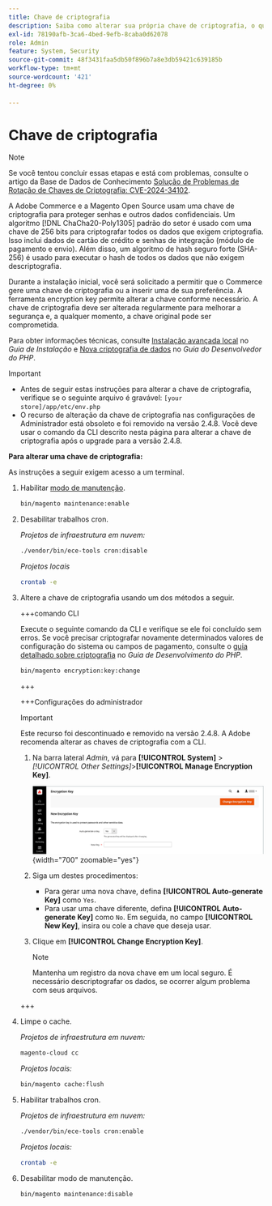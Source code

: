 ```yaml
---
title: Chave de criptografia
description: Saiba como alterar sua própria chave de criptografia, o que deve ser feito regularmente para melhorar a segurança.
exl-id: 78190afb-3ca6-4bed-9efb-8caba0d62078
role: Admin
feature: System, Security
source-git-commit: 48f3431faa5db50f896b7a8e3db59421c639185b
workflow-type: tm+mt
source-wordcount: '421'
ht-degree: 0%

---
```


# Chave de criptografia

>[!NOTE]
>
>Se você tentou concluir essas etapas e está com problemas, consulte o artigo da Base de Dados de Conhecimento [Solução de Problemas de Rotação de Chaves de Criptografia: CVE-2024-34102](https://experienceleague.adobe.com/pt-br/docs/commerce-knowledge-base/kb/troubleshooting/known-issues-patches-attached/troubleshooting-encryption-key-rotation-cve-2024-34102).

A Adobe Commerce e a Magento Open Source usam uma chave de criptografia para proteger senhas e outros dados confidenciais. Um algoritmo [!DNL ChaCha20-Poly1305] padrão do setor é usado com uma chave de 256 bits para criptografar todos os dados que exigem criptografia. Isso inclui dados de cartão de crédito e senhas de integração (módulo de pagamento e envio). Além disso, um algoritmo de hash seguro forte (SHA-256) é usado para executar o hash de todos os dados que não exigem descriptografia.

Durante a instalação inicial, você será solicitado a permitir que o Commerce gere uma chave de criptografia ou a inserir uma de sua preferência. A ferramenta encryption key permite alterar a chave conforme necessário. A chave de criptografia deve ser alterada regularmente para melhorar a segurança e, a qualquer momento, a chave original pode ser comprometida.

Para obter informações técnicas, consulte [Instalação avançada local](https://experienceleague.adobe.com/docs/commerce-operations/installation-guide/advanced.html?lang=pt-BR) no _Guia de Instalação_ e [Nova criptografia de dados](https://developer.adobe.com/commerce/php/development/security/data-encryption/) no _Guia do Desenvolvedor do PHP_.

>[!IMPORTANT]
>
>- Antes de seguir estas instruções para alterar a chave de criptografia, verifique se o seguinte arquivo é gravável: `[your store]/app/etc/env.php`
>- O recurso de alteração da chave de criptografia nas configurações de Administrador está obsoleto e foi removido na versão 2.4.8. Você deve usar o comando da CLI descrito nesta página para alterar a chave de criptografia após o upgrade para a versão 2.4.8.

**Para alterar uma chave de criptografia:**

As instruções a seguir exigem acesso a um terminal.

1. Habilitar [modo de manutenção](https://experienceleague.adobe.com/pt-br/docs/commerce-operations/configuration-guide/setup/application-modes#maintenance-mode).

   ```bash
   bin/magento maintenance:enable
   ```

1. Desabilitar trabalhos cron.

   _Projetos de infraestrutura em nuvem:_

   ```bash
   ./vendor/bin/ece-tools cron:disable
   ```

   _Projetos locais_

   ```bash
   crontab -e
   ```

1. Altere a chave de criptografia usando um dos métodos a seguir.

   +++comando CLI

   Execute o seguinte comando da CLI e verifique se ele foi concluído sem erros. Se você precisar criptografar novamente determinados valores de configuração do sistema ou campos de pagamento, consulte o [guia detalhado sobre criptografia](https://developer.adobe.com/commerce/php/development/security/data-encryption/) no _Guia de Desenvolvimento do PHP_.

   ```bash
   bin/magento encryption:key:change
   ```

   +++

   +++Configurações do administrador

   >[!IMPORTANT]
   >
   >Este recurso foi descontinuado e removido na versão 2.4.8. A Adobe recomenda alterar as chaves de criptografia com a CLI.

   1. Na barra lateral _Admin_, vá para **[!UICONTROL System]** > _[!UICONTROL Other Settings]_>**[!UICONTROL Manage Encryption Key]**.

      ![Chave de criptografia do sistema](./assets/encryption-key.png){width="700" zoomable="yes"}

   1. Siga um destes procedimentos:

      - Para gerar uma nova chave, defina **[!UICONTROL Auto-generate Key]** como `Yes`.
      - Para usar uma chave diferente, defina **[!UICONTROL Auto-generate Key]** como `No`. Em seguida, no campo **[!UICONTROL New Key]**, insira ou cole a chave que deseja usar.

   1. Clique em **[!UICONTROL Change Encryption Key]**.

      >[!NOTE]
      >
      >Mantenha um registro da nova chave em um local seguro. É necessário descriptografar os dados, se ocorrer algum problema com seus arquivos.

   +++

1. Limpe o cache.

   _Projetos de infraestrutura em nuvem:_

   ```bash
   magento-cloud cc
   ```

   _Projetos locais:_

   ```bash
   bin/magento cache:flush
   ```

1. Habilitar trabalhos cron.

   _Projetos de infraestrutura em nuvem:_

   ```bash
   ./vendor/bin/ece-tools cron:enable
   ```

   _Projetos locais:_

   ```bash
   crontab -e
   ```

1. Desabilitar modo de manutenção.

   ```bash
   bin/magento maintenance:disable
   ```
